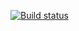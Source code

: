 [![Build status](https://ci.appveyor.com/api/projects/status/46smx56o7m57pa86?svg=true)](https://ci.appveyor.com/project/SemKu/page-object-s)